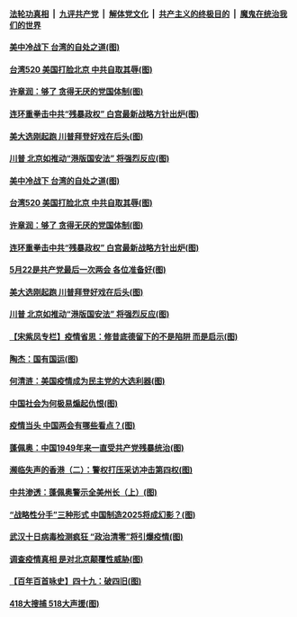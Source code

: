 ####  [法轮功真相](../../../../basic/blob/master/README.md?t=05221322) &nbsp;|&nbsp; [九评共产党](../../../../9ping.md/blob/master/README.md?t=05221322) &nbsp;|&nbsp; [解体党文化](../../../../jtdwh.md/blob/master/README.md?t=05221322)  &nbsp;|&nbsp; [共产主义的终极目的](../../../../gczydzjmd.md/blob/master/README.md?t=05221322) &nbsp;|&nbsp; [魔鬼在统治我们的世界](../../../../mgztzwmdsj.md/blob/master/README.md?t=05221322) 

#### [美中冷战下 台湾的自处之道(图)](../pages/p4/934036.md?t=05221322) 

#### [台湾520 美国打脸北京 中共自取其辱(图)](../pages/p4/934025.md?t=05221322) 

#### [许章润：够了 贪得无厌的党国体制(图)](../pages/p4/934023.md?t=05221322) 

#### [连环重拳击中共“残暴政权” 白宫最新战略方针出炉(图)](../pages/p4/934007.md?t=05221322) 

#### [美大选刚起跑 川普拜登好戏在后头(图)](../pages/p4/934004.md?t=05221322) 

#### [川普 北京如推动“港版国安法” 将强烈反应(图)](../pages/p4/934003.md?t=05221322) 

#### [美中冷战下 台湾的自处之道(图)](../pages/p4/934036.md?t=05221322) 

#### [台湾520 美国打脸北京 中共自取其辱(图)](../pages/p4/934025.md?t=05221322) 

#### [许章润：够了 贪得无厌的党国体制(图)](../pages/p4/934023.md?t=05221322) 

#### [连环重拳击中共“残暴政权” 白宫最新战略方针出炉(图)](../pages/p4/934007.md?t=05221322) 

#### [5月22是共产党最后一次两会 各位准备好(图)](../pages/p4/934008.md?t=05221322) 

#### [美大选刚起跑 川普拜登好戏在后头(图)](../pages/p4/934004.md?t=05221322) 

#### [川普 北京如推动“港版国安法” 将强烈反应(图)](../pages/p4/934003.md?t=05221322) 

#### [【宋紫凤专栏】疫情省思：修昔底德留下的不是陷阱 而是启示(图)](../pages/p4/933991.md?t=05221322) 

#### [陶杰：国有国运(图)](../pages/p4/933923.md?t=05221322) 

#### [何清涟：美国疫情成为民主党的大选利器(图)](../pages/p4/933920.md?t=05221322) 

#### [中国社会为何极易煽起仇恨(图)](../pages/p4/933918.md?t=05221322) 

#### [疫情当头 中国两会有哪些看点？(图)](../pages/p4/933916.md?t=05221322) 

#### [蓬佩奥：中国1949年来一直受共产党残暴统治(图)](../pages/p4/933912.md?t=05221322) 

#### [濒临失声的香港（二）：警权打压采访冲击第四权(图)](../pages/p4/933806.md?t=05221322) 

#### [中共渗透：蓬佩奥警示全美州长（上）(图)](../pages/p4/933782.md?t=05221322) 

#### [“战略性分手”三种形式 中国制造2025将成幻影？(图)](../pages/p4/933779.md?t=05221322) 

#### [武汉十日病毒检测疯狂 “政治清零”将引爆疫情(图)](../pages/p4/933803.md?t=05221322) 

#### [调查疫情真相 是对北京颠覆性威胁(图)](../pages/p4/933804.md?t=05221322) 

#### [【百年百首咏史】四十九：破四旧(图)](../pages/p4/933786.md?t=05221322) 

#### [418大搜捕 518大声援(图)](../pages/p4/933785.md?t=05221322) 

